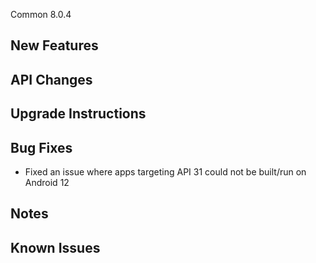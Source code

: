 Common 8.0.4

## New Features

## API Changes

## Upgrade Instructions

## Bug Fixes
 - Fixed an issue where apps targeting API 31 could not be built/run on Android 12

## Notes

## Known Issues
